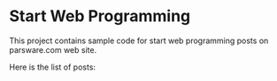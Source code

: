 # Start Web Programming
This project contains sample code for start web programming posts on parsware.com web site.

Here is the list of posts: